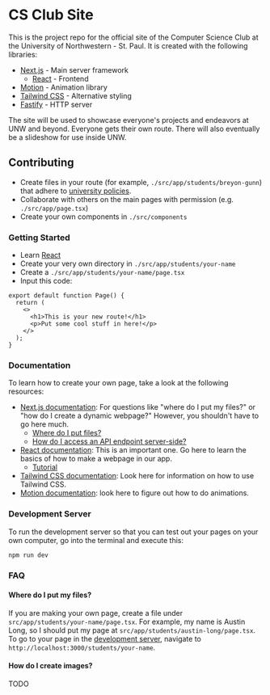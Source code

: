 # CS Club Site

This is the project repo for the official site of the Computer Science Club at
the University of Northwestern - St. Paul. It is created with the following
libraries:

- [Next.js](https://nextjs.org) - Main server framework
  - [React](https://react.dev) - Frontend
- [Motion](https://motion.dev) - Animation library
- [Tailwind CSS](https://tailwindcss.com) - Alternative styling
- [Fastify](https://fastify.dev/) - HTTP server

The site will be used to showcase everyone's projects and endeavors at UNW and
beyond. Everyone gets their own route. There will also eventually be a
slideshow for use inside UNW.

## Contributing

- Create files in your route (for example, `./src/app/students/breyon-gunn`)
  that adhere to [university
  policies](https://www.unwsp.edu/about-us/christian-values/declaration-of-christian-community/).
- Collaborate with others on the main pages with permission (e.g.
  `./src/app/page.tsx`)
- Create your own components in `./src/components`

### Getting Started

- Learn [React](https://react.dev)
- Create your very own directory in `./src/app/students/your-name`
- Create a `./src/app/students/your-name/page.tsx`
- Input this code:

```tsx
export default function Page() {
  return (
    <>
      <h1>This is your new route!</h1>
      <p>Put some cool stuff in here!</p>
    </>
  );
}
```

### Documentation

To learn how to create your own page, take a look at the following resources:

- [Next.js documentation](https://nextjs.org/docs): For questions like "where
  do I put my files?" or "how do I create a dynamic webpage?" However, you
  shouldn't have to go here much.
  - [Where do I put
    files?](https://nextjs.org/docs/app/getting-started/layouts-and-pages)
  - [How do I access an API endpoint
    server-side?](https://nextjs.org/docs/app/building-your-application/data-fetching/fetching)
- [React documentation](https://react.dev/reference/react): This is an
  important one. Go here to learn the basics of how to make a webpage in our
  app.
  - [Tutorial](https://react.dev/reference/react)
- [Tailwind CSS
  documentation](https://tailwindcss.com/docs/styling-with-utility-classes):
  Look here for information on how to use Tailwind CSS.
- [Motion documentation](https://motion.dev/docs/react-quick-start): look here
  to figure out how to do animations.

### Development Server

To run the development server so that you can test out your pages on your own
computer, go into the terminal and execute this:

```bash
npm run dev
```

### FAQ

#### Where do I put my files?

If you are making your own page, create a file under
`src/app/students/your-name/page.tsx`. For example, my name is Austin Long, so
I should put my page at `src/app/students/austin-long/page.tsx`. To go to your
page in the [development server](#development-server), navigate to
`http://localhost:3000/students/your-name`.

#### How do I create images?

TODO

